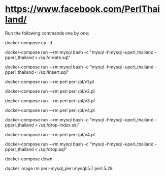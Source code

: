 # https://www.facebook.com/PerlThailand/

Run the following commands one by one:

docker-compose up -d

docker-compose run --rm mysql bash -c "mysql -hmysql -uperl_thailand -pperl_thailand < /sql/create.sql"

docker-compose run --rm mysql bash -c "mysql -hmysql -uperl_thailand -pperl_thailand < /sql/insert.sql"

docker-compose run --rm perl perl /pl/v1.pl

docker-compose run --rm perl perl /pl/v2.pl

docker-compose run --rm perl perl /pl/v3.pl

docker-compose run --rm perl perl /pl/v4.pl

docker-compose run --rm mysql bash -c "mysql -hmysql -uperl_thailand -pperl_thailand < /sql/drop-index.sql"

docker-compose run --rm perl perl /pl/v4.pl

docker-compose run --rm mysql bash -c "mysql -hmysql -uperl_thailand -pperl_thailand < /sql/drop.sql"

docker-compose down

docker image rm perl-mysql_perl mysql:5.7 perl:5.28